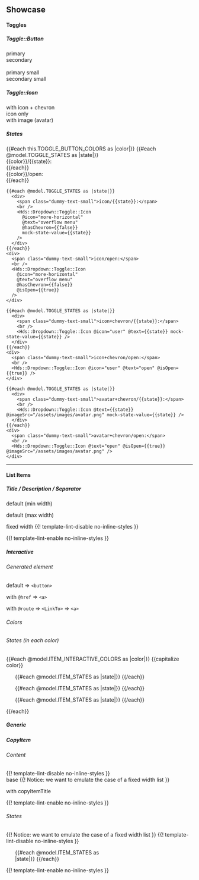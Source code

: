 ## Showcase

<section data-test-percy data-section="showcase">
  <h4 class="dummy-h4">Toggles</h4>
  <h5 class="dummy-h5">Toggle::Button</h5>
  <div class="dummy-dropdown-toggle-button-sample">
    <div>
      <span class="dummy-text-small">primary</span>
      <Hds::Dropdown::Toggle::Button @text="Lorem ipsum" />
    </div>
    <div>
      <span class="dummy-text-small">secondary</span>
      <Hds::Dropdown::Toggle::Button @text="Lorem ipsum" @color="secondary" />
    </div>
  </div>
  <br />
  <div class="dummy-dropdown-toggle-button-sample">
    <div>
      <span class="dummy-text-small">primary small</span>
      <Hds::Dropdown::Toggle::Button @text="Lorem ipsum" @size="small" />
    </div>
    <div>
      <span class="dummy-text-small">secondary small</span>
      <Hds::Dropdown::Toggle::Button @text="Lorem ipsum" @size="small" @color="secondary" />
    </div>
  </div>
  <h5 class="dummy-h5">Toggle::Icon</h5>
  <div class="dummy-dropdown-toggle-icon-sample">
    <div>
      <span class="dummy-text-small">with icon + chevron</span>
      <Hds::Dropdown::Toggle::Icon @icon="user" @text="user menu" />
    </div>
    <div>
      <span class="dummy-text-small">icon only</span>
      <Hds::Dropdown::Toggle::Icon @icon="more-horizontal" @hasChevron={{false}} @text="overflow menu" />
    </div>
    <div>
      <span class="dummy-text-small">with image (avatar)</span>
      <Hds::Dropdown::Toggle::Icon @imageSrc="/assets/images/avatar.png" @text="user menu" />
    </div>
  </div>
  <h5 class="dummy-h5">States</h5>
  <div class="dummy-dropdown-toggle-states-grid">
    {{#each this.TOGGLE_BUTTON_COLORS as |color|}}
      {{#each @model.TOGGLE_STATES as |state|}}
        <div>
          <span class="dummy-text-small">{{color}}/{{state}}:</span>
          <br />
          <Hds::Dropdown::Toggle::Button @text={{capitalize state}} @color={{color}} mock-state-value={{state}} />
        </div>
      {{/each}}
      <div>
        <span class="dummy-text-small">{{color}}/open:</span>
        <br />
        <Hds::Dropdown::Toggle::Button @text="Opened" @isOpen={{true}} @color={{color}} />
      </div>
    {{/each}}

    {{#each @model.TOGGLE_STATES as |state|}}
      <div>
        <span class="dummy-text-small">icon/{{state}}:</span>
        <br />
        <Hds::Dropdown::Toggle::Icon
          @icon="more-horizontal"
          @text="overflow menu"
          @hasChevron={{false}}
          mock-state-value={{state}}
        />
      </div>
    {{/each}}
    <div>
      <span class="dummy-text-small">icon/open:</span>
      <br />
      <Hds::Dropdown::Toggle::Icon
        @icon="more-horizontal"
        @text="overflow menu"
        @hasChevron={{false}}
        @isOpen={{true}}
      />
    </div>

    {{#each @model.TOGGLE_STATES as |state|}}
      <div>
        <span class="dummy-text-small">icon+chevron/{{state}}:</span>
        <br />
        <Hds::Dropdown::Toggle::Icon @icon="user" @text={{state}} mock-state-value={{state}} />
      </div>
    {{/each}}
    <div>
      <span class="dummy-text-small">icon+chevron/open:</span>
      <br />
      <Hds::Dropdown::Toggle::Icon @icon="user" @text="open" @isOpen={{true}} />
    </div>

    {{#each @model.TOGGLE_STATES as |state|}}
      <div>
        <span class="dummy-text-small">avatar+chevron/{{state}}:</span>
        <br />
        <Hds::Dropdown::Toggle::Icon @text={{state}} @imageSrc="/assets/images/avatar.png" mock-state-value={{state}} />
      </div>
    {{/each}}
    <div>
      <span class="dummy-text-small">avatar+chevron/open:</span>
      <br />
      <Hds::Dropdown::Toggle::Icon @text="open" @isOpen={{true}} @imageSrc="/assets/images/avatar.png" />
    </div>
  </div>

  <hr class="dummy-divider" />

  <h4 class="dummy-h4">List Items</h4>

  <h5 class="dummy-h5">Title / Description / Separator</h5>
  <div class="dummy-dropdown-list-items-base-sample">
    <div>
      <span class="dummy-text-small">default (min width)</span>
      <ul class="hds-dropdown-list">
        <Hds::Dropdown::ListItem::Title @text="A simple title" />
        <Hds::Dropdown::ListItem::Description @text="A description." />
        <Hds::Dropdown::ListItem::Separator />
        <Hds::Dropdown::ListItem::Interactive @route="index" @text="Item" />
      </ul>
    </div>
    <div>
      <span class="dummy-text-small">default (max width)</span>
      <ul class="hds-dropdown-list">
        <Hds::Dropdown::ListItem::Title
          @text="A longer title that could span multiple lines if the characters surpass a certain length"
        />
        <Hds::Dropdown::ListItem::Description
          @text="A longer description that could span on multiple lines if the number of characters require more width than the dropdown provides by default."
        />
        <Hds::Dropdown::ListItem::Separator />
        <Hds::Dropdown::ListItem::Interactive
          @route="index"
          @text="A longer item that could span multiple lines if the characters surpass a certain length"
        />
      </ul>
    </div>
    <div>
      <span class="dummy-text-small">fixed width</span>
      {{! template-lint-disable no-inline-styles }}
      <ul class="hds-dropdown-list" style="width: 250px">
        <Hds::Dropdown::ListItem::Title
          @text="A longer title that could span multiple lines if the characters surpass a certain length"
        />
        <Hds::Dropdown::ListItem::Description
          @text="A longer description that could span on multiple lines if the number of characters require more width than the dropdown provides by default."
        />
        <Hds::Dropdown::ListItem::Separator />
        <Hds::Dropdown::ListItem::Interactive
          @route="index"
          @text="A longer item that could span multiple lines if the characters surpass a certain length"
        />
      </ul>
      {{! template-lint-enable no-inline-styles }}
    </div>
  </div>

  <h5 class="dummy-h5">Interactive</h5>
  <h6 class="dummy-h6">Generated element</h6>
  <div class="dummy-dropdown-list-items-base-sample">
    <div>
      <span class="dummy-text-small">default ⇒ <code class="dummy-code">&lt;button&gt;</code></span>
      <br />
      <ul class="hds-dropdown-list">
        <Hds::Dropdown::ListItem::Interactive @text="Lorem ipsum dolor" />
      </ul>
    </div>
    <div>
      <span class="dummy-text-small">with
        <code class="dummy-code">@href</code>
        ⇒
        <code class="dummy-code">&lt;a&gt;</code></span>
      <br />
      <ul class="hds-dropdown-list">
        <Hds::Dropdown::ListItem::Interactive @href="/" @text="Lorem ipsum dolor" />
      </ul>
    </div>
    <div>
      <span class="dummy-text-small">with
        <code class="dummy-code">@route</code>
        ⇒
        <code class="dummy-code">&lt;LinkTo&gt;</code>
        ⇒
        <code class="dummy-code">&lt;a&gt;</code></span>
      <br />
      <ul class="hds-dropdown-list">
        <Hds::Dropdown::ListItem::Interactive @route="index" @text="Lorem ipsum dolor" />
      </ul>
    </div>
  </div>

  <h6 class="dummy-h6">Colors</h6>
  <div class="dummy-dropdown-list-items-base-sample">
    <ul class="hds-dropdown-list">
      <Hds::Dropdown::ListItem::Interactive @icon="settings" @text="action (default)" @color="action" />
    </ul>
    <ul class="hds-dropdown-list">
      <Hds::Dropdown::ListItem::Interactive @icon="trash" @text="critical" @color="critical" />
    </ul>
  </div>
  <h6 class="dummy-h6">States (in each color)</h6>
  {{#each @model.ITEM_INTERACTIVE_COLORS as |color|}}
    <span class="dummy-text-small">{{capitalize color}}</span>
    <div class="dummy-dropdown-list-items-base-sample">
      <ul class="hds-dropdown-list">
        {{#each @model.ITEM_STATES as |state|}}
          <Hds::Dropdown::ListItem::Interactive @text={{state}} @color={{color}} mock-state-value={{state}} />
        {{/each}}
        <Hds::Dropdown::ListItem::Separator />
        <Hds::Dropdown::ListItem::Interactive @text="loading" @color={{color}} @isLoading={{true}} />
      </ul>
      <ul class="hds-dropdown-list">
        {{#each @model.ITEM_STATES as |state|}}
          <Hds::Dropdown::ListItem::Interactive
            @icon={{if (eq color "critical") "trash" "settings"}}
            @text="{{state}} with icon"
            @color={{color}}
            mock-state-value={{state}}
          />
        {{/each}}
        <Hds::Dropdown::ListItem::Separator />
        <Hds::Dropdown::ListItem::Interactive
          @icon={{if (eq color "critical") "trash" "settings"}}
          @text="loading with icon"
          @color={{color}}
          @isLoading={{true}}
        />
      </ul>
      <ul class="hds-dropdown-list">
        {{#each @model.ITEM_STATES as |state|}}
          <Hds::Dropdown::ListItem::Interactive
            @icon={{if (eq color "critical") "trash" "settings"}}
            @text="{{state}} with a longer text string that may wrap since max-width is defined on the container"
            @color={{color}}
            mock-state-value={{state}}
          />
        {{/each}}
      </ul>
    </div>
  {{/each}}

  <h5 class="dummy-h5">Generic</h5>
  <div class="dummy-dropdown-list-items-base-sample">
    <ul class="hds-dropdown-list">
      <Hds::Dropdown::ListItem::Generic>
        <Doc::Placeholder @text="some generic content here" @width="200" @height="40" @background="#e1f5fe" />
      </Hds::Dropdown::ListItem::Generic>
    </ul>
  </div>

  <h5 class="dummy-h5">CopyItem</h5>
  <h6 class="dummy-h6">Content</h6>
  <div class="dummy-dropdown-list-items-base-sample">
    {{! template-lint-disable no-inline-styles }}
    <div>
      <span class="dummy-text-small">base</span>
      {{! Notice: we want to emulate the case of a fixed width list }}
      <ul class="hds-dropdown-list" style="width: 250px">
        <Hds::Dropdown::ListItem::CopyItem @text="91ee1e8ef65b337f0e70d793f456c71d" />
      </ul>
    </div>
    <div>
      <span class="dummy-text-small">with copyItemTitle</span>
      <ul class="hds-dropdown-list" style="width: 250px">
        <Hds::Dropdown::ListItem::CopyItem
          @copyItemTitle="Lorem ipsum dolor"
          @text="91ee1e8ef65b337f0e70d793f456c71d"
        />
      </ul>
    </div>
    {{! template-lint-enable no-inline-styles }}
  </div>
  <h6 class="dummy-h6">States</h6>
  <div class="dummy-dropdown-list-items-base-sample">
    {{! Notice: we want to emulate the case of a fixed width list }}
    {{! template-lint-disable no-inline-styles }}
    <ul class="hds-dropdown-list" style="width: 250px">
      {{#each @model.ITEM_STATES as |state|}}
        <Hds::Dropdown::ListItem::CopyItem
          @text="{{state}}: 91ee1e8ef65b337f0e70d793f456c71d"
          mock-state-value={{state}}
          mock-state-selector="button"
        />
      {{/each}}
      <Hds::Dropdown::ListItem::CopyItem
        @text="success: 91ee1e8ef65b337f0e70d793f456c71d91ee1e8ef65b337f0e70d793f456c71d91ee1e8ef65b337f0e70d793f456c71d"
        @isSuccess={{true}}
        mock-state-value="success"
        mock-state-selector="button"
      />
    </ul>
    {{! template-lint-enable no-inline-styles }}
  </div>
</section>